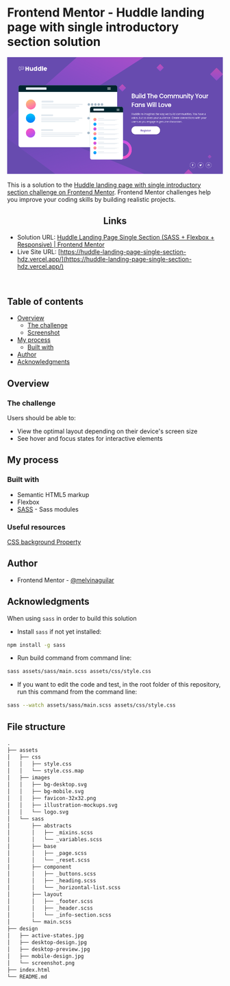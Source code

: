 # Frontend Mentor - Huddle landing page with single introductory section solution

![](./design/screenshot.png)

This is a solution to the [Huddle landing page with single introductory section challenge on Frontend Mentor](https://www.frontendmentor.io/challenges/huddle-landing-page-with-a-single-introductory-section-B_2Wvxgi0). Frontend Mentor challenges help you improve your coding skills by building realistic projects.

<h2 align="center">Links</h2>

- Solution URL: [Huddle Landing Page Single Section (SASS + Flexbox + Responsive) | Frontend Mentor](https://www.frontendmentor.io/solutions/huddle-landing-page-single-section-sass-flexbox-responsive-uD0wRltGpo)
- Live Site URL: [https://huddle-landing-page-single-section-hdz.vercel.app/](https://huddle-landing-page-single-section-hdz.vercel.app/)

<br>

## Table of contents

- [Overview](#overview)
  - [The challenge](#the-challenge)
  - [Screenshot](#screenshot)
- [My process](#my-process)
  - [Built with](#built-with)
- [Author](#author)
- [Acknowledgments](#acknowledgments)

## Overview

### The challenge

Users should be able to:

- View the optimal layout depending on their device's screen size
- See hover and focus states for interactive elements

## My process

### Built with

- Semantic HTML5 markup
- Flexbox
- [SASS](https://sass-lang.com/documentation/modules) - Sass modules

### Useful resources

[CSS background Property](https://www.w3schools.com/cssref/css3_pr_background.asp) 

## Author

- Frontend Mentor - [@melvinaguilar](https://www.frontendmentor.io/profile/melvinaguilar)

## Acknowledgments

When using `sass` in order to build this solution

- Install `sass` if not yet installed:

```bash
npm install -g sass
```

- Run build command from command line:

```bash
sass assets/sass/main.scss assets/css/style.css
```

- If you want to edit the code and test, in the root folder of this repository, run this command from the command line:

```bash
sass --watch assets/sass/main.scss assets/css/style.css
```

## File structure

```
.
├── assets
│   ├── css
│   │   ├── style.css
│   │   └── style.css.map
│   ├── images
│   │   ├── bg-desktop.svg
│   │   ├── bg-mobile.svg
│   │   ├── favicon-32x32.png
│   │   ├── illustration-mockups.svg
│   │   └── logo.svg
│   └── sass
│       ├── abstracts
│       │   ├── _mixins.scss
│       │   └── _variables.scss
│       ├── base
│       │   ├── _page.scss
│       │   └── _reset.scss
│       ├── component
│       │   ├── _buttons.scss
│       │   ├── _heading.scss
│       │   └── _horizontal-list.scss
│       ├── layout
│       │   ├── _footer.scss
│       │   ├── _header.scss
│       │   └── _info-section.scss
│       └── main.scss
├── design
│   ├── active-states.jpg
│   ├── desktop-design.jpg
│   ├── desktop-preview.jpg
│   ├── mobile-design.jpg
│   └── screenshot.png
├── index.html
└── README.md
```
